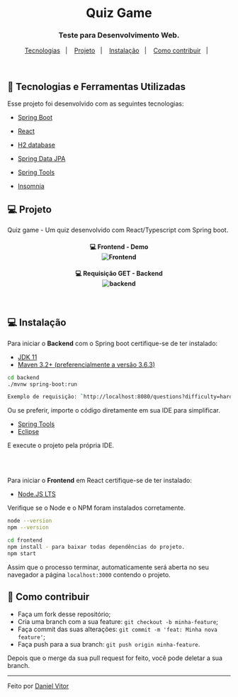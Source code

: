 <h1 align="center">
    Quiz Game
</h1>

<h3 align="center">
  Teste para Desenvolvimento Web.
</h3>

<p align="center">
  <a href="#rocket-tecnologias">Tecnologias</a>&nbsp;&nbsp;&nbsp;|&nbsp;&nbsp;&nbsp;
  <a href="#-projeto">Projeto</a>&nbsp;&nbsp;&nbsp;|&nbsp;&nbsp;&nbsp;
  <a href="#-instalação">Instalação</a>&nbsp;&nbsp;&nbsp;|&nbsp;&nbsp;&nbsp;
  <a href="#-como-contribuir">Como contribuir</a>&nbsp;&nbsp;&nbsp;|&nbsp;&nbsp;&nbsp;
</p>

<br>

## :rocket: Tecnologias e Ferramentas Utilizadas

Esse projeto foi desenvolvido com as seguintes tecnologias:

- [Spring Boot](https://spring.io/projects/spring-boot)
- [React](https://pt-br.reactjs.org/)
- [H2 database](https://www.h2database.com/html/main.html)
- [Spring Data JPA](https://spring.io/projects/spring-data-jpa)

- [Spring Tools](https://spring.io/tools)
- [Insomnia](https://insomnia.rest/download/)

## 💻 Projeto

Quiz game - Um quiz desenvolvido com React/Typescript com Spring boot.

<h4 align="center">
  💻 Frontend - Demo
  <br>
  <img alt="Frontend" src="https://user-images.githubusercontent.com/54604875/109860378-d5b19880-7c3c-11eb-81b0-097c2cc0a075.gif">
</h4>

<h4 align="center">
  💻 Requisição GET - Backend
  <br>
  <img alt="backend" src="https://user-images.githubusercontent.com/54604875/109860866-6b4d2800-7c3d-11eb-8415-02beaa280f48.png">
</h4>

<br>

## 💻 Instalação

Para iniciar o **Backend** com o Spring boot certifique-se de ter instalado:

- [JDK 11](https://www.oracle.com/java/technologies/javase-downloads.html)
- [Maven 3.2+ (preferencialmente a versão 3.6.3)](https://maven.apache.org/download.cgi)

```bash
cd backend
./mvnw spring-boot:run

Exemplo de requisição: `http://localhost:8080/questions?difficulty=hard&amount=4`
```

Ou se preferir, importe o código diretamente em sua IDE para simplificar.

- [Spring Tools](https://spring.io/tools)
- [Eclipse](https://www.eclipse.org/downloads/)

E execute o projeto pela própria IDE.

<br><br>

Para iniciar o **Frontend** em React certifique-se de ter instalado:

- [Node.JS LTS](https://nodejs.org/en/)

Verifique se o Node e o NPM foram instalados corretamente.

```bash
node --version
npm --version
```

```bash
cd frontend
npm install - para baixar todas dependências do projeto.
npm start
```

Assim que o processo terminar, automaticamente será aberta no seu navegador a página `localhost:3000` contendo o projeto.

## 🤔 Como contribuir

- Faça um fork desse repositório;
- Cria uma branch com a sua feature: `git checkout -b minha-feature`;
- Faça commit das suas alterações: `git commit -m 'feat: Minha nova feature'`;
- Faça push para a sua branch: `git push origin minha-feature`.

Depois que o merge da sua pull request for feito, você pode deletar a sua branch.

---

Feito por [Daniel Vitor](https://github.com/danielVFS)
